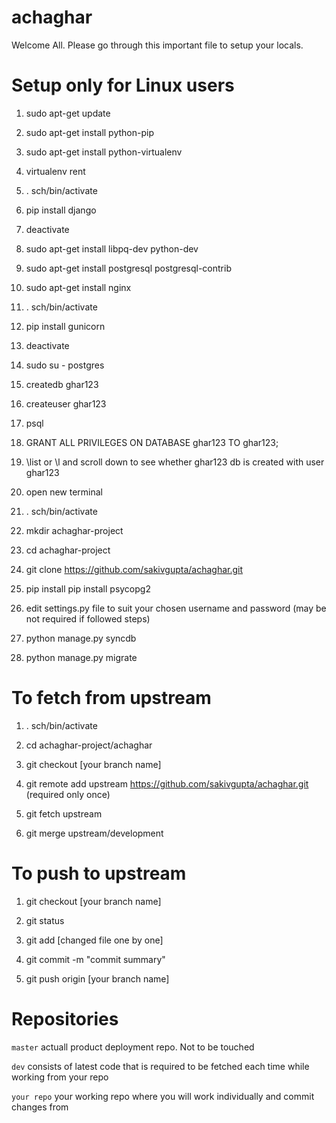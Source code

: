 # achaghar

Welcome All. Please go through this important file to setup your locals.

# Setup only for Linux users

1) sudo apt-get update

2) sudo apt-get install python-pip

3) sudo apt-get install python-virtualenv

4) virtualenv rent

5) . sch/bin/activate

6) pip install django

7) deactivate

8) sudo apt-get install libpq-dev python-dev

9) sudo apt-get install postgresql postgresql-contrib

10) sudo apt-get install nginx

11) . sch/bin/activate

12) pip install gunicorn

13) deactivate

14) sudo su - postgres

15) createdb ghar123

16) createuser ghar123

17) psql

18) GRANT ALL PRIVILEGES ON DATABASE ghar123 TO ghar123;

19) \list or \l and scroll down to see whether ghar123 db is created with user ghar123

20) open new terminal

21) . sch/bin/activate

22) mkdir achaghar-project

23) cd achaghar-project

24) git clone https://github.com/sakivgupta/achaghar.git

25) pip install pip install psycopg2

26) edit settings.py file to suit your chosen username and password (may be not required if followed steps)

27) python manage.py syncdb

28) python manage.py migrate

# To fetch from upstream

1) . sch/bin/activate

2) cd achaghar-project/achaghar

3) git checkout [your branch name]

4) git remote add upstream https://github.com/sakivgupta/achaghar.git (required only once)

5) git fetch upstream

6) git merge upstream/development

# To push to upstream

1) git checkout [your branch name]

2) git status

3) git add [changed file one by one]

4) git commit -m "commit summary"

5) git push origin [your branch name]

# Repositories

`master` actuall product deployment repo. Not to be touched

`dev` consists of latest code that is required to be fetched each time while working from your repo

`your repo` your working repo where you will work individually and commit changes from

